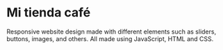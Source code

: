 # Mi tienda café

Responsive website design made with different elements such as sliders, buttons, images, and others.
All made using JavaScript, HTML and CSS.
